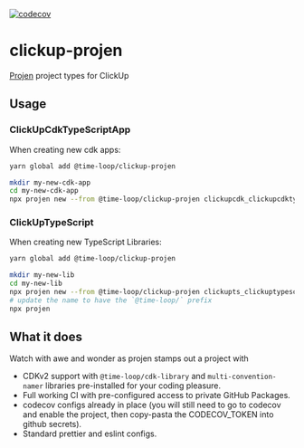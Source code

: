 [![codecov](https://codecov.io/gh/time-loop/clickup-projen/branch/master/graph/badge.svg?token=J9q6IcW8pk)](https://codecov.io/gh/time-loop/clickup-projen)

# clickup-projen

[Projen](https://github.com/projen/projen) project types for ClickUp

## Usage

### ClickUpCdkTypeScriptApp

When creating new cdk apps:

```bash
yarn global add @time-loop/clickup-projen

mkdir my-new-cdk-app
cd my-new-cdk-app
npx projen new --from @time-loop/clickup-projen clickupcdk_clickupcdktypescriptapp
```

### ClickUpTypeScript

When creating new TypeScript Libraries:

```bash
yarn global add @time-loop/clickup-projen

mkdir my-new-lib
cd my-new-lib
npx projen new --from @time-loop/clickup-projen clickupts_clickuptypescriptproject
# update the name to have the `@time-loop/` prefix
npx projen
```

## What it does

Watch with awe and wonder as projen stamps out a project with

- CDKv2 support with `@time-loop/cdk-library` and `multi-convention-namer` libraries pre-installed for your coding pleasure.
- Full working CI with pre-configured access to private GitHub Packages.
- codecov configs already in place (you will still need to go to codecov and enable the project, then copy-pasta the CODECOV_TOKEN into github secrets).
- Standard prettier and eslint configs.
